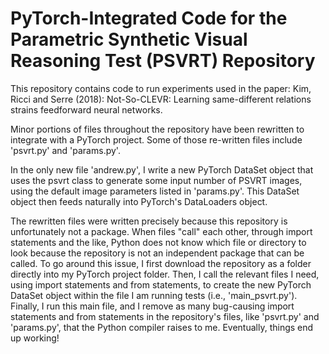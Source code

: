 # PyTorch-Integrated Code for the Parametric Synthetic Visual Reasoning Test (PSVRT) Repository

This repository contains code to run experiments used in the paper: Kim, Ricci and Serre (2018): Not-So-CLEVR: Learning same-different relations strains feedforward neural networks.

Minor portions of files throughout the repository have been rewritten to integrate with a PyTorch project. Some of those re-written files include 'psvrt.py' and 'params.py'.

In the only new file 'andrew.py', I write a new PyTorch DataSet object that uses the psvrt class to generate some input number of PSVRT images, using the default image parameters listed in 'params.py'. This DataSet object then feeds naturally into PyTorch's DataLoaders object.

The rewritten files were written precisely because this repository is unfortunately not a package. When files "call" each other, through import statements and the like, Python does not know which file or directory to look because the repository is not an independent package that can be called. To go around this issue, I first download the repository as a folder directly into my PyTorch project folder. Then, I call the relevant files I need, using import statements and from statements, to create the new PyTorch DataSet object within the file I am running tests (i.e., 'main_psvrt.py'). Finally, I run this main file, and I remove as many bug-causing import statements and from statements in the repository's files, like 'psvrt.py' and 'params.py', that the Python compiler raises to me. Eventually, things end up working!
